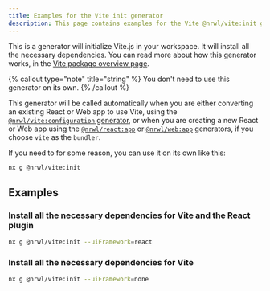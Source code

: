 ```yaml
---
title: Examples for the Vite init generator
description: This page contains examples for the Vite @nrwl/vite:init generator, which helps you initialize vite in your Nx workspace, by installing the necessary dependencies.
---
```


This is a generator will initialize Vite.js in your workspace. It will install all the necessary dependencies. You can read more about how this generator works, in the [Vite package overview page](/packages/vite).

{% callout type="note" title="string" %}
You don't need to use this generator on its own.
{% /callout %}

This generator will be called automatically when you are either converting an existing React or Web app to use Vite, using the [`@nrwl/vite:configuration` generator](/packages/vite/generators/configuration), or when you are creating a new React or Web app using the [`@nrwl/react:app`](/packages/react/generators/application) or [`@nrwl/web:app`](/packages/web/generators/application) generators, if you choose `vite` as the `bundler`.

If you need to for some reason, you can use it on its own like this:

```bash
nx g @nrwl/vite:init
```

## Examples

### Install all the necessary dependencies for Vite and the React plugin

```bash
nx g @nrwl/vite:init --uiFramework=react
```

### Install all the necessary dependencies for Vite

```bash
nx g @nrwl/vite:init --uiFramework=none
```
